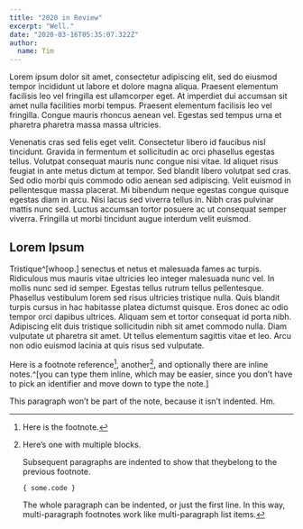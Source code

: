 ```yaml
---
title: "2020 in Review"
excerpt: "Well."
date: "2020-03-16T05:35:07.322Z"
author:
  name: Tim
---
```


Lorem ipsum dolor sit amet, consectetur adipiscing elit, sed do eiusmod tempor incididunt ut labore
et dolore magna aliqua. Praesent elementum facilisis leo vel fringilla est ullamcorper eget. At
imperdiet dui accumsan sit amet nulla facilities morbi tempus. Praesent elementum facilisis leo vel
fringilla. Congue mauris rhoncus aenean vel. Egestas sed tempus urna et pharetra pharetra massa
massa ultricies.

Venenatis cras sed felis eget velit. Consectetur libero id faucibus nisl tincidunt. Gravida in
fermentum et sollicitudin ac orci phasellus egestas tellus. Volutpat consequat mauris nunc congue
nisi vitae. Id aliquet risus feugiat in ante metus dictum at tempor. Sed blandit libero volutpat sed
cras. Sed odio morbi quis commodo odio aenean sed adipiscing. Velit euismod in pellentesque massa
placerat. Mi bibendum neque egestas congue quisque egestas diam in arcu. Nisi lacus sed viverra
tellus in. Nibh cras pulvinar mattis nunc sed. Luctus accumsan tortor posuere ac ut consequat semper
viverra. Fringilla ut morbi tincidunt augue interdum velit euismod.

## Lorem Ipsum

Tristique^[whoop.] senectus et netus et malesuada fames ac turpis. Ridiculous mus mauris vitae
ultricies leo integer malesuada nunc vel. In mollis nunc sed id semper. Egestas tellus rutrum tellus
pellentesque. Phasellus vestibulum lorem sed risus ultricies tristique nulla. Quis blandit turpis
cursus in hac habitasse platea dictumst quisque. Eros donec ac odio tempor orci dapibus ultrices.
Aliquam sem et tortor consequat id porta nibh. Adipiscing elit duis tristique sollicitudin nibh sit
amet commodo nulla. Diam vulputate ut pharetra sit amet. Ut tellus elementum sagittis vitae et leo.
Arcu non odio euismod lacinia at quis risus sed vulputate.

Here is a footnote reference[^1], another[^†], and optionally there are inline notes.^[you can type
them inline, which may be easier, since you don’t have to pick an identifier and move down to type
the note.]

[^1]: Here is the footnote.
[^†]: Here’s one with multiple blocks.

    Subsequent paragraphs are indented to show that theybelong to the previous footnote.

        { some.code }

    The whole paragraph can be indented, or just the first line. In this way, multi-paragraph
    footnotes work like multi-paragraph list items.

This paragraph won’t be part of the note, because it isn’t indented. Hm.
